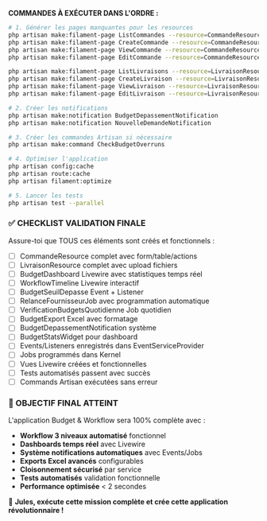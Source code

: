 **COMMANDES À EXÉCUTER DANS L'ORDRE :**

```bash
# 1. Générer les pages manquantes pour les resources
php artisan make:filament-page ListCommandes --resource=CommandeResource --type=ListRecords
php artisan make:filament-page CreateCommande --resource=CommandeResource --type=CreateRecord
php artisan make:filament-page ViewCommande --resource=CommandeResource --type=ViewRecord
php artisan make:filament-page EditCommande --resource=CommandeResource --type=EditRecord

php artisan make:filament-page ListLivraisons --resource=LivraisonResource --type=ListRecords
php artisan make:filament-page CreateLivraison --resource=LivraisonResource --type=CreateRecord
php artisan make:filament-page ViewLivraison --resource=LivraisonResource --type=ViewRecord
php artisan make:filament-page EditLivraison --resource=LivraisonResource --type=EditRecord

# 2. Créer les notifications
php artisan make:notification BudgetDepassementNotification
php artisan make:notification NouvelleDemandeNotification

# 3. Créer les commandes Artisan si nécessaire
php artisan make:command CheckBudgetOverruns

# 4. Optimiser l'application
php artisan config:cache
php artisan route:cache
php artisan filament:optimize

# 5. Lancer les tests
php artisan test --parallel
```

### ✅ CHECKLIST VALIDATION FINALE

Assure-toi que TOUS ces éléments sont créés et fonctionnels :

- [ ] CommandeResource complet avec form/table/actions
- [ ] LivraisonResource complet avec upload fichiers
- [ ] BudgetDashboard Livewire avec statistiques temps réel
- [ ] WorkflowTimeline Livewire interactif
- [ ] BudgetSeuilDepasse Event + Listener
- [ ] RelanceFournisseurJob avec programmation automatique
- [ ] VerificationBudgetsQuotidienne Job quotidien
- [ ] BudgetExport Excel avec formatage
- [ ] BudgetDepassementNotification système
- [ ] BudgetStatsWidget pour dashboard
- [ ] Events/Listeners enregistrés dans EventServiceProvider
- [ ] Jobs programmés dans Kernel
- [ ] Vues Livewire créées et fonctionnelles
- [ ] Tests automatisés passent avec succès
- [ ] Commands Artisan exécutées sans erreur

### 🎯 OBJECTIF FINAL ATTEINT

L'application Budget & Workflow sera 100% complète avec :
- **Workflow 3 niveaux automatisé** fonctionnel
- **Dashboards temps réel** avec Livewire 
- **Système notifications automatiques** avec Events/Jobs
- **Exports Excel avancés** configurables
- **Cloisonnement sécurisé** par service
- **Tests automatisés** validation fonctionnelle
- **Performance optimisée** < 2 secondes

🚀 **Jules, exécute cette mission complète et crée cette application révolutionnaire !**
